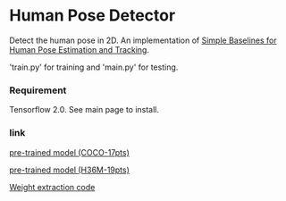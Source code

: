 # Human Pose Detector

Detect the human pose in 2D. An implementation of [Simple Baselines for Human Pose Estimation and Tracking](https://arxiv.org/abs/1804.06208).

'train.py' for training and 'main.py' for testing.

### Requirement

Tensorflow 2.0. See main page to install.

### link

[pre-trained model (COCO-17pts)](https://www.dropbox.com/s/pso6t0a6iyo6is1/posedetnet.zip?dl=0)

[pre-trained model (H36M-19pts)](https://www.dropbox.com/s/xzyziudybfd3kpm/model_h36m_19pts.zip?dl=0)

[Weight extraction code](https://www.dropbox.com/s/zhe9zabgdq7875x/dump_weights.zip?dl=0)

